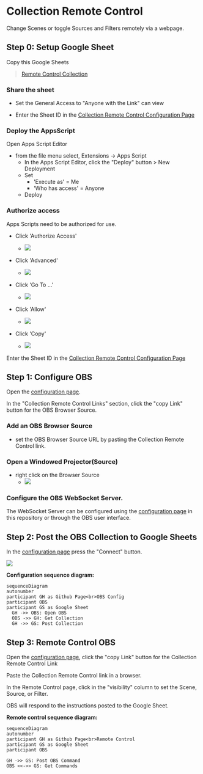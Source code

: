 # Collection Remote Control

Change Scenes or toggle Sources and Filters remotely via a webpage.    

## Step 0: Setup Google Sheet

Copy this Google Sheets 

>[Remote Control Collection](https://docs.google.com/spreadsheets/d/1zlZLGXVOu_cS6gaZNq4Bd-XKEPBEz3tYZheYGJnBFyU/copy)

### Share the sheet

- Set the General Access to "Anyone with the Link" can view

- Enter the Sheet ID in the [Collection Remote Control Configuration Page](https://uuoocl.github.io/Collection_Remote_Control/) 

### Deploy the AppsScript

Open Apps Script Editor
    
- from the file menu select, Extensions -> Apps Script 
  - In the Apps Script Editor, click the "Deploy" button > New Deployment
  - Set 
    - 'Execute as' = Me
    - 'Who has access' = Anyone
  - Deploy

### Authorize access
Apps Scripts need to be authorized for use. 
  - Click 'Authorize Access'
    - ![](/assets/authorizeAccess.png)

  - Click 'Advanced'
    - ![](/assets/advanced.png)
  
  - Click 'Go To ...'
    - ![](/assets/goToScript.png)
  
  - Click 'Allow'
    - ![](/assets/allow.png)
  
  - Click 'Copy'
    - ![](/assets/deploymentID.png)
     
Enter the Sheet ID in the [Collection Remote Control Configuration Page](https://uuoocl.github.io/Collection_Remote_Control/) 

## Step 1: Configure OBS

Open the [configuration page](https://uuoocl.github.io/Collection_Remote_Control/). 

In the "Collection Remote Control Links" section, click the "copy Link" button for the OBS Browser Source. 

### Add an OBS Browser Source 
- set the OBS Browser Source URL by pasting the Collection Remote Control link.

### Open a Windowed Projector(Source)
  - right click on the Browser Source
    - ![](/assets/windowedProjector.png)

### Configure the OBS WebSocket Server.

The WebSocket Server can be configured using the 
[configuration page](https://uuoocl.github.io/Collection_Remote_Control/) 
in this repository or through the OBS user interface. 

## Step 2: Post the OBS Collection to Google Sheets 

In the 
[configuration page](https://uuoocl.github.io/Collection_Remote_Control/) 
 press the "Connect" button.

![](/assets/setDeploymenytID.png)

**Configuration sequence diagram:**

```mermaid
sequenceDiagram
autonumber
participant GH as Github Page<br>OBS Config
participant OBS
participant GS as Google Sheet
  GH ->> OBS: Open OBS
  OBS ->> GH: Get Collection
  GH ->> GS: Post Collection
```

## Step 3: Remote Control OBS

Open the [configuration page](https://uuoocl.github.io/Collection_Remote_Control/), click the "copy Link" button for the Collection Remote Control Link

Paste the Collection Remote Control link in a browser. 

In the Remote Control page, click in the "visibility" column to set the Scene, Source, or Filter. 

OBS will respond to the instructions posted to the Google Sheet. 

**Remote control sequence diagram:**
```mermaid
sequenceDiagram
autonumber
participant GH as Github Page<br>Remote Control
participant GS as Google Sheet
participant OBS

GH ->> GS: Post OBS Command
OBS <<->> GS: Get Commands
```